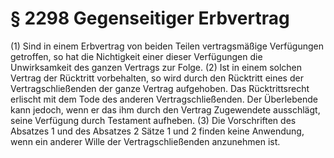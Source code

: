 # § 2298 Gegenseitiger Erbvertrag
(1) Sind in einem Erbvertrag von beiden Teilen vertragsmäßige Verfügungen getroffen, so hat die Nichtigkeit einer dieser Verfügungen die Unwirksamkeit des ganzen Vertrags zur Folge.
(2) Ist in einem solchen Vertrag der Rücktritt vorbehalten, so wird durch den Rücktritt eines der Vertragschließenden der ganze Vertrag aufgehoben. Das Rücktrittsrecht erlischt mit dem Tode des anderen Vertragschließenden. Der Überlebende kann jedoch, wenn er das ihm durch den Vertrag Zugewendete ausschlägt, seine Verfügung durch Testament aufheben.
(3) Die Vorschriften des Absatzes 1 und des Absatzes 2 Sätze 1 und 2 finden keine Anwendung, wenn ein anderer Wille der Vertragschließenden anzunehmen ist.